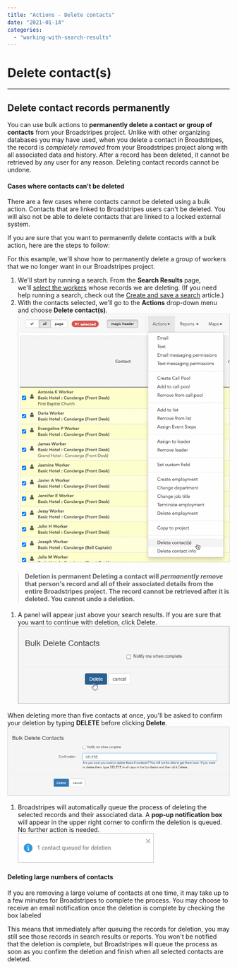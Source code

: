 ```yaml
---
title: "Actions - Delete contacts"
date: "2021-01-14"
categories: 
  - "working-with-search-results"
---
```


# Delete contact(s)

* * *

## Delete contact records permanently

You can use bulk actions to **permanently delete a contact or group of contacts** from your Broadstripes project. Unlike with other organizing databases you may have used, when you delete a contact in Broadstripes, the record is _completely removed_ from your Broadstripes project along with all associated data and history. After a record has been deleted, it cannot be retrieved by any user for any reason. Deleting contact records cannot be undone.

#### Cases where contacts can't be deleted

There are a few cases where contacts cannot be deleted using a bulk action. Contacts that are linked to Broadstripes users can't be deleted. You will also not be able to delete contacts that are linked to a locked external system.

If you are sure that you want to permanently delete contacts with a bulk action, here are the steps to follow:

For this example, we'll show how to permanently delete a group of workers that we no longer want in our Broadstripes project.

1. We'll start by running a search. From the **Search Results** page, we'll [select the workers](https://help.broadstripes.com/help-articles/using-broadstripes/working-with-search-results/selecting-deselecting-contacts/) whose records we are deleting. (If you need help running a search, check out the [Create and save a search](https://help.broadstripes.com/help-articles/using-broadstripes/customize/create-and-save-a-search/) article.)
2. With the contacts selected, we'll go to the **Actions** drop-down menu and choose **Delete contact(s)**.![Bulk Actions Delete Contacts](images/BulkActionsDeleteContacts-873x1024.png)

> #### Deletion is permanent Deleting a contact will _permanently remove_ that person's record and all of their associated details from the entire Broadstripes project. The record cannot be retrieved after it is deleted. You cannot undo a deletion.

1. A panel will appear just above your search results. If you are sure that you want to continue with deletion, click Delete. ![](images/1contactdelete.png)

When deleting more than five contacts at once, you'll be asked to confirm your deletion by typing **DELETE** before clicking **Delete**.![](images/6contactdelete.png)

1. Broadstripes will automatically queue the process of deleting the selected records and their associated data. A **pop-up notification box** will appear in the upper right corner to confirm the deletion is queued. No further action is needed.![](images/DeletionQueueToast.png)

#### Deleting large numbers of contacts

If you are removing a large volume of contacts at one time, it may take up to a few minutes for Broadstripes to complete the process. You may choose to receive an email notification once the deletion is complete by checking the box labeled

This means that immediately after queuing the records for deletion, you may still see those records in search results or reports. You won't be notified that the deletion is complete, but Broadstripes will queue the process as soon as you confirm the deletion and finish when all selected contacts are deleted.

